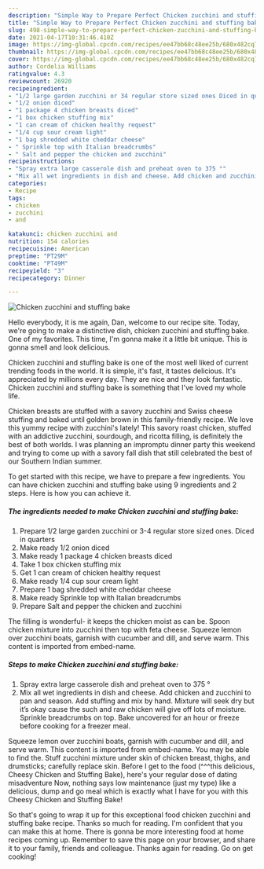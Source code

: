 ```yaml
---
description: "Simple Way to Prepare Perfect Chicken zucchini and stuffing bake"
title: "Simple Way to Prepare Perfect Chicken zucchini and stuffing bake"
slug: 498-simple-way-to-prepare-perfect-chicken-zucchini-and-stuffing-bake
date: 2021-04-17T10:31:46.410Z
image: https://img-global.cpcdn.com/recipes/ee47bb68c48ee25b/680x482cq70/chicken-zucchini-and-stuffing-bake-recipe-main-photo.jpg
thumbnail: https://img-global.cpcdn.com/recipes/ee47bb68c48ee25b/680x482cq70/chicken-zucchini-and-stuffing-bake-recipe-main-photo.jpg
cover: https://img-global.cpcdn.com/recipes/ee47bb68c48ee25b/680x482cq70/chicken-zucchini-and-stuffing-bake-recipe-main-photo.jpg
author: Cordelia Williams
ratingvalue: 4.3
reviewcount: 26920
recipeingredient:
- "1/2 large garden zucchini or 34 regular store sized ones Diced in quarters"
- "1/2 onion diced"
- "1 package 4 chicken breasts diced"
- "1 box chicken stuffing mix"
- "1 can cream of chicken healthy request"
- "1/4 cup sour cream light"
- "1 bag shredded white cheddar cheese"
- " Sprinkle top with Italian breadcrumbs"
- " Salt and pepper the chicken and zucchini"
recipeinstructions:
- "Spray extra large casserole dish and preheat oven to 375 °"
- "Mix all wet ingredients in dish and cheese. Add chicken and zucchini to pan and season. Add stuffing and mix by hand. Mixture will seek dry but it’s okay cause the such and raw chicken will give off lots of moisture. Sprinkle breadcrumbs on top. Bake uncovered for an hour or freeze before cooking for a freezer meal."
categories:
- Recipe
tags:
- chicken
- zucchini
- and

katakunci: chicken zucchini and 
nutrition: 154 calories
recipecuisine: American
preptime: "PT29M"
cooktime: "PT49M"
recipeyield: "3"
recipecategory: Dinner

---
```



![Chicken zucchini and stuffing bake](https://img-global.cpcdn.com/recipes/ee47bb68c48ee25b/680x482cq70/chicken-zucchini-and-stuffing-bake-recipe-main-photo.jpg)

Hello everybody, it is me again, Dan, welcome to our recipe site. Today, we're going to make a distinctive dish, chicken zucchini and stuffing bake. One of my favorites. This time, I'm gonna make it a little bit unique. This is gonna smell and look delicious.

Chicken zucchini and stuffing bake is one of the most well liked of current trending foods in the world. It is simple, it's fast, it tastes delicious. It's appreciated by millions every day. They are nice and they look fantastic. Chicken zucchini and stuffing bake is something that I've loved my whole life.

Chicken breasts are stuffed with a savory zucchini and Swiss cheese stuffing and baked until golden brown in this family-friendly recipe. We love this yummy recipe with zucchini&#39;s lately! This savory roast chicken, stuffed with an addictive zucchini, sourdough, and ricotta filling, is definitely the best of both worlds. I was planning an impromptu dinner party this weekend and trying to come up with a savory fall dish that still celebrated the best of our Southern Indian summer.


To get started with this recipe, we have to prepare a few ingredients. You can have chicken zucchini and stuffing bake using 9 ingredients and 2 steps. Here is how you can achieve it.

<!--inarticleads1-->

##### The ingredients needed to make Chicken zucchini and stuffing bake:

1. Prepare 1/2 large garden zucchini or 3-4 regular store sized ones. Diced in quarters
1. Make ready 1/2 onion diced
1. Make ready 1 package 4 chicken breasts diced
1. Take 1 box chicken stuffing mix
1. Get 1 can cream of chicken healthy request
1. Make ready 1/4 cup sour cream light
1. Prepare 1 bag shredded white cheddar cheese
1. Make ready  Sprinkle top with Italian breadcrumbs
1. Prepare  Salt and pepper the chicken and zucchini


The filling is wonderful- it keeps the chicken moist as can be. Spoon chicken mixture into zucchini then top with feta cheese. Squeeze lemon over zucchini boats, garnish with cucumber and dill, and serve warm. This content is imported from embed-name. 

<!--inarticleads2-->

##### Steps to make Chicken zucchini and stuffing bake:

1. Spray extra large casserole dish and preheat oven to 375 °
1. Mix all wet ingredients in dish and cheese. Add chicken and zucchini to pan and season. Add stuffing and mix by hand. Mixture will seek dry but it’s okay cause the such and raw chicken will give off lots of moisture. Sprinkle breadcrumbs on top. Bake uncovered for an hour or freeze before cooking for a freezer meal.


Squeeze lemon over zucchini boats, garnish with cucumber and dill, and serve warm. This content is imported from embed-name. You may be able to find the. Stuff zucchini mixture under skin of chicken breast, thighs, and drumsticks; carefully replace skin. Before I get to the food (^^^this delicious, Cheesy Chicken and Stuffing Bake), here&#39;s your regular dose of dating misadventure Now, nothing says low maintenance (just my type) like a delicious, dump and go meal which is exactly what I have for you with this Cheesy Chicken and Stuffing Bake! 

So that's going to wrap it up for this exceptional food chicken zucchini and stuffing bake recipe. Thanks so much for reading. I'm confident that you can make this at home. There is gonna be more interesting food at home recipes coming up. Remember to save this page on your browser, and share it to your family, friends and colleague. Thanks again for reading. Go on get cooking!

